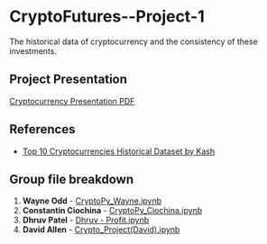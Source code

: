 # CryptoFutures--Project-1
The historical data of cryptocurrency and the consistency of these investments.

## Project Presentation
[Cryptocurrency Presentation PDF](https://github.com/WayneJ2/CryptoFutures--Project-1/blob/main/Cryptocurrency%20Presentation.pdf)

## References
- [Top 10 Cryptocurrencies Historical Dataset by Kash](https://www.kaggle.com/kaushiksuresh147/top-10-cryptocurrencies-historical-dataset)

## Group file breakdown

1. **Wayne Odd** - [CryptoPy_Wayne.ipynb](https://github.com/WayneJ2/CryptoFutures--Project-1/blob/main/CryptoPy_Wayne.ipynb)
2. **Constantin Ciochina** - [CryptoPy_Ciochina.ipynb](https://github.com/WayneJ2/CryptoFutures--Project-1/blob/main/CryptoPy_Ciochina.ipynb)
3. **Dhruv Patel** - [Dhruv - Profit.ipynb](https://github.com/WayneJ2/CryptoFutures--Project-1/blob/main/Dhruv%20-%20Profit.ipynb)
4. **David Allen** - [Crypto_Project(David).ipynb](https://github.com/WayneJ2/CryptoFutures--Project-1/blob/main/Crypto_Project(David).ipynb)
